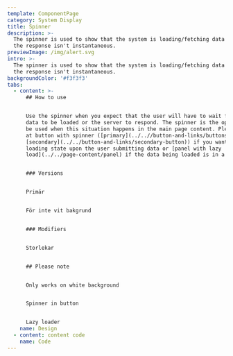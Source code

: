 ```yaml
---
template: ComponentPage
category: System Display
title: Spinner
description: >-
  The spinner is used to show that the system is loading/fetching data and that
  the response isn't instantaneous.
previewImage: /img/alert.svg
intro: >-
  The spinner is used to show that the system is loading/fetching data and that
  the response isn't instantaneous.
backgroundColor: '#f3f3f3'
tabs:
  - content: >-
      ## How to use


      Use the spinner when you expect that the user will have to wait for all
      data to be loaded or the server to respond. The spinner is the option to
      be used when this situation happens in the main page content. Please look
      at button with spinner ([primary](../..//button-and-links/buttons) /
      [secondary](../../button-and-links/secondary-button)) if you want a
      loading state upon the user submitting data or [panel with lazy
      load](../../page-content/panel) if the data being loaded is in a panel. 


      ### Versions


      Primär


      För inte vit bakgrund


      ### Modifiers


      Storlekar


      ## Please note


      Only works on white background


      Spinner in button


      Lazy loader
    name: Design
  - content: content code
    name: Code
---
```


